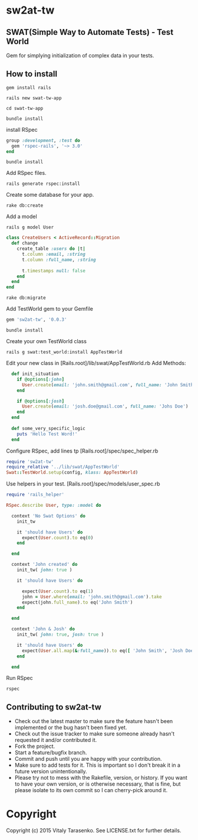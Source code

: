 # sw2at-tw
## SWAT(Simple Way to Automate Tests) - Test World 
Gem for simplying initialization of complex data in your tests.

## How to install


`gem install rails`

`rails new swat-tw-app`

`cd swat-tw-app`

`bundle install`

install RSpec
```ruby
group :development, :test do
  gem 'rspec-rails', '~> 3.0'
end
```
`bundle install`

Add RSpec files.

`rails generate rspec:install`

Create some database for your app.

`rake db:create`

Add a model

`rails g model User`

```ruby
class CreateUsers < ActiveRecord::Migration
  def change
    create_table :users do |t|
      t.column :email, :string
      t.column :full_name, :string
      
      t.timestamps null: false
    end
  end
end
```

`rake db:migrate`


Add TestWorld gem to your Gemfile

```ruby
gem 'sw2at-tw', '0.0.3'
```

`bundle install`

Create your own TestWorld class

`rails g swat:test_world:install AppTestWorld`

Edit your new class in [Rails.root]/lib/swat/AppTestWorld.rb
Add Methods:
```ruby
  def init_situation
    if @options[:john]
      User.create(email: 'john.smith@gmail.com', full_name: 'John Smith')
    end

    if @options[:josh]
      User.create(email: 'josh.doe@gmail.com', full_name: 'Johs Doe')
    end
  end
  
  def some_very_specific_logic
    puts 'Hello Test Word!'
  end
```

Configure RSpec, add lines tp [Rails.root]/spec/spec_helper.rb

```ruby
require 'sw2at-tw'
require_relative '../lib/swat/AppTestWorld'
Swat::TestWorld.setup(config, klass: AppTestWorld)
```

Use helpers in your test. [Rails.root]/spec/models/user_spec.rb

```ruby
require 'rails_helper'

RSpec.describe User, type: :model do

  context 'No Swat Options' do
    init_tw

    it 'should have Users' do
      expect(User.count).to eq(0)
    end

  end

  context 'John created' do
    init_tw( john: true )

    it 'should have Users' do

      expect(User.count).to eq(1)
      john = User.where(email: 'john.smith@gmail.com').take
      expect(john.full_name).to eq('John Smith')
    end

  end

  context 'John & Josh' do
    init_tw( john: true, josh: true )

    it 'should have Users' do
      expect(User.all.map(&:full_name)).to eq([ 'John Smith', 'Josh Doe' ])
    end

  end
```

Run RSpec

`rspec`

## Contributing to sw2at-tw
 
* Check out the latest master to make sure the feature hasn't been implemented or the bug hasn't been fixed yet.
* Check out the issue tracker to make sure someone already hasn't requested it and/or contributed it.
* Fork the project.
* Start a feature/bugfix branch.
* Commit and push until you are happy with your contribution.
* Make sure to add tests for it. This is important so I don't break it in a future version unintentionally.
* Please try not to mess with the Rakefile, version, or history. If you want to have your own version, or is otherwise necessary, that is fine, but please isolate to its own commit so I can cherry-pick around it.

# Copyright

Copyright (c) 2015 Vitaly Tarasenko. See LICENSE.txt for
further details.

